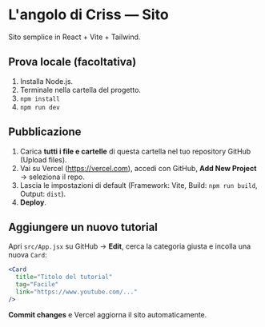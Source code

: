 # L'angolo di Criss — Sito

Sito semplice in React + Vite + Tailwind.

## Prova locale (facoltativa)
1. Installa Node.js.
2. Terminale nella cartella del progetto.
3. `npm install`
4. `npm run dev`

## Pubblicazione
1. Carica **tutti i file e cartelle** di questa cartella nel tuo repository GitHub (Upload files).
2. Vai su Vercel (https://vercel.com), accedi con GitHub, **Add New Project** → seleziona il repo.
3. Lascia le impostazioni di default (Framework: Vite, Build: `npm run build`, Output: `dist`).
4. **Deploy**.

## Aggiungere un nuovo tutorial
Apri `src/App.jsx` su GitHub → **Edit**, cerca la categoria giusta e incolla una nuova `Card`:
```jsx
<Card
  title="Titolo del tutorial"
  tag="Facile"
  link="https://www.youtube.com/..."
/>
```
**Commit changes** e Vercel aggiorna il sito automaticamente.
